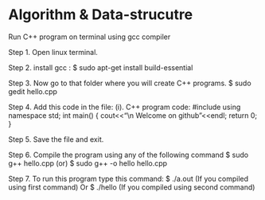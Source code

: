 # Algorithm & Data-strucutre
Run C++ program on terminal using gcc compiler 

Step 1. Open linux terminal.

Step 2. install gcc :
$ sudo apt-get install build-essential 

Step 3. Now go to that folder where you will create C++ programs. 
$ sudo gedit hello.cpp 

Step 4. Add this code in the file:
(i). C++ program code:
#include<iostream>
using namespace std;
int main()
{
           cout<<“\n Welcome on github”<<endl;
            return 0;
}

Step 5. Save the file and exit.

Step 6. Compile the program using any of the following command
$ sudo g++ hello.cpp (or)
$ sudo g++ -o hello hello.cpp

Step 7. To run this program type this command:
$ ./a.out (If you compiled using first command)
Or
$ ./hello (If you compiled using second command)
